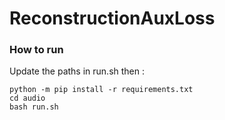 # ReconstructionAuxLoss

### How to run
Update the paths in run.sh then :
```
python -m pip install -r requirements.txt
cd audio
bash run.sh
```